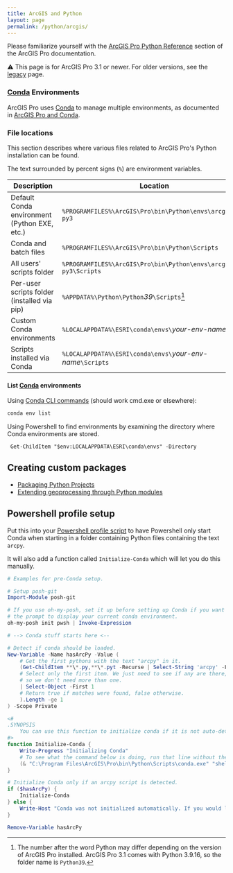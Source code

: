 ```yaml
---
title: ArcGIS and Python
layout: page
permalink: /python/arcgis/
---
```


Please familiarize yourself with the [ArcGIS Pro Python Reference] section of the ArcGIS Pro documentation.

⚠ This page is for ArcGIS Pro 3.1 or newer. For older versions, see the [legacy](legacy/ArcGIS%20and%20Python.md) page.

### [Conda] Environments

ArcGIS Pro uses [Conda] to manage multiple environments, as documented in [ArcGIS Pro and Conda].

### File locations

<!-- The <details> tags were causing the table to not render correctly when published as GitHub Pages. -->

<!-- <details> -->

<!-- <summary> -->
This section describes where various files related to ArcGIS Pro's Python installation can be found.
<!-- </summary> -->

The text surrounded by percent signs (`%`) are environment variables.

| Description                                  | Location                                                          |
| -------------------------------------------- | ----------------------------------------------------------------- |
| Default Conda environment (Python EXE, etc.) | `%PROGRAMFILES%\ArcGIS\Pro\bin\Python\envs\arcgispro-py3`         |
| Conda and batch files                        | `%PROGRAMFILES%\ArcGIS\Pro\bin\Python\Scripts`                    |
| All users' scripts folder                    | `%PROGRAMFILES%\ArcGIS\Pro\bin\Python\envs\arcgispro-py3\Scripts` |
| Per-user scripts folder (installed via pip)  | `%APPDATA%\Python\Python`_39_`\Scripts`[^1]                         |
| Custom Conda environments                    | `%LOCALAPPDATA%\ESRI\conda\envs\`_your-env-name_                  |
| Scripts installed via Conda                  | `%LOCALAPPDATA%\ESRI\conda\envs\`_your-env-name_`\Scripts`        |

[^1]: The number after the word Python may differ depending on the version of ArcGIS Pro installed. ArcGIS Pro 3.1 comes with Python 3.9.16, so the folder name is `Python39`.

<!-- </details> -->

#### List [Conda] environments

Using [Conda CLI commands] (should work cmd.exe or elsewhere):

```cmd
conda env list
```

Using Powershell to find environments by examining the directory where Conda environments are stored.

```pwsh
 Get-ChildItem "$env:LOCALAPPDATA\ESRI\conda\envs" -Directory
```

## Creating custom packages

* [Packaging Python Projects]
* [Extending geoprocessing through Python modules]

[arcgis pro and conda]: https://pro.arcgis.com/en/pro-app/arcpy/get-started/what-is-conda.htm
[arcgis pro python reference]: https://pro.arcgis.com/en/pro-app/arcpy/main/arcgis-pro-arcpy-reference.htm
[conda]:https://conda.io/projects/conda/en/latest/
[Conda CLI commands]:https://conda.io/projects/conda/en/latest/commands.html
[packaging python projects]: https://packaging.python.org/tutorials/packaging-projects/
[extending geoprocessing through python modules]: https://pro.arcgis.com/en/pro-app/arcpy/geoprocessing_and_python/extending-geoprocessing-through-python-modules.htm

## Powershell profile setup

Put this into your [Powershell profile script][pwsh profiles] to have Powershell only start Conda when starting in a folder containing Python files containing the text `arcpy`.

It will also add a function called `Initialize-Conda` which will let you do this manually.

```powershell
# Examples for pre-Conda setup.

# Setup posh-git
Import-Module posh-git

# If you use oh-my-posh, set it up before setting up Conda if you want
# the prompt to display your current conda environment.
oh-my-posh init pwsh | Invoke-Expression

# --> Conda stuff starts here <--

# Detect if conda should be loaded.
New-Variable -Name hasArcPy -Value (
    # Get the first pythons with the text "arcpy" in it.
    (Get-ChildItem **\*.py,**\*.pyt -Recurse | Select-String 'arcpy' -List
    # Select only the first item. We just need to see if any are there,
    # so we don't need more than one.
    | Select-Object -First 1
    # Return true if matches were found, false otherwise.
    ).Length -ge 1
) -Scope Private

<#
.SYNOPSIS
    You can use this function to initialize conda if it is not auto-detected.
#>
function Initialize-Conda {
    Write-Progress "Initializing Conda"
    # To see what the command below is doing, run that line without the trailing `| Invoke-Expression`.
    (& "C:\Program Files\ArcGIS\Pro\bin\Python\Scripts\conda.exe" "shell.powershell" "hook") | Out-String | Invoke-Expression
}

# Initialize Conda only if an arcpy script is detected.
if ($hasArcPy) {
    Initialize-Conda
} else {
    Write-Host "Conda was not initialized automatically. If you would like to do so, use the Initialize-Conda command."
}

Remove-Variable hasArcPy
```

[pwsh profiles]:https://learn.microsoft.com/en-us/powershell/module/microsoft.powershell.core/about/about_profiles